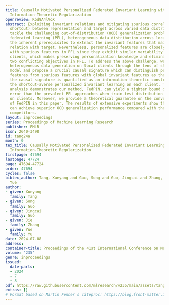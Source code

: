```yaml
---
title: Causally Motivated Personalized Federated Invariant Learning with Shortcut-Averse
  Information-Theoretic Regularization
openreview: Kbd9A4lVoX
abstract: Exploiting invariant relations and mitigating spurious correlation (a.k.a.,
  shortcut) between representation and target across varied data distributions can
  tackle the challenging out-of-distribution (OOD) generalization problem. In personalized
  federated learning (PFL), heterogeneous data distribution across local clients offers
  the inherent prerequisites to extract the invariant features that maintain invariant
  relation with target. Nevertheless, personalized features are closely entangled
  with spurious features in PFL since they exhibit similar variability across different
  clients, which makes preserving personalization knowledge and eliminating shortcuts
  two conflicting objectives in PFL. To address the above challenge, we analyse the
  heterogeneous data generation on local clients through the lens of structured causal
  model and propose a crucial causal signature which can distinguish personalized
  features from spurious features with global invariant features as the anchor. Then
  the causal signature is quantified as an information-theoretic constraint that facilitates
  the shortcut-averse personalized invariant learning on each client. Theoretical
  analysis demonstrates our method, FedPIN, can yield a tighter bound on generalization
  error than the prevalent PFL approaches when train-test distribution shift exists
  on clients. Moreover, we provide a theoretical guarantee on the convergence rate
  of FedPIN in this paper. The results of extensive experiments show that our method
  can achieve superior OOD generalization performance compared with the state-of-the-art
  competitors.
layout: inproceedings
series: Proceedings of Machine Learning Research
publisher: PMLR
issn: 2640-3498
id: tang24a
month: 0
tex_title: Causally Motivated Personalized Federated Invariant Learning with Shortcut-Averse
  Information-Theoretic Regularization
firstpage: 47694
lastpage: 47724
page: 47694-47724
order: 47694
cycles: false
bibtex_author: Tang, Xueyang and Guo, Song and Guo, Jingcai and Zhang, Jie and Yu,
  Yue
author:
- given: Xueyang
  family: Tang
- given: Song
  family: Guo
- given: Jingcai
  family: Guo
- given: Jie
  family: Zhang
- given: Yue
  family: Yu
date: 2024-07-08
address:
container-title: Proceedings of the 41st International Conference on Machine Learning
volume: '235'
genre: inproceedings
issued:
  date-parts:
  - 2024
  - 7
  - 8
pdf: https://raw.githubusercontent.com/mlresearch/v235/main/assets/tang24a/tang24a.pdf
extras: []
# Format based on Martin Fenner's citeproc: https://blog.front-matter.io/posts/citeproc-yaml-for-bibliographies/
---
```

